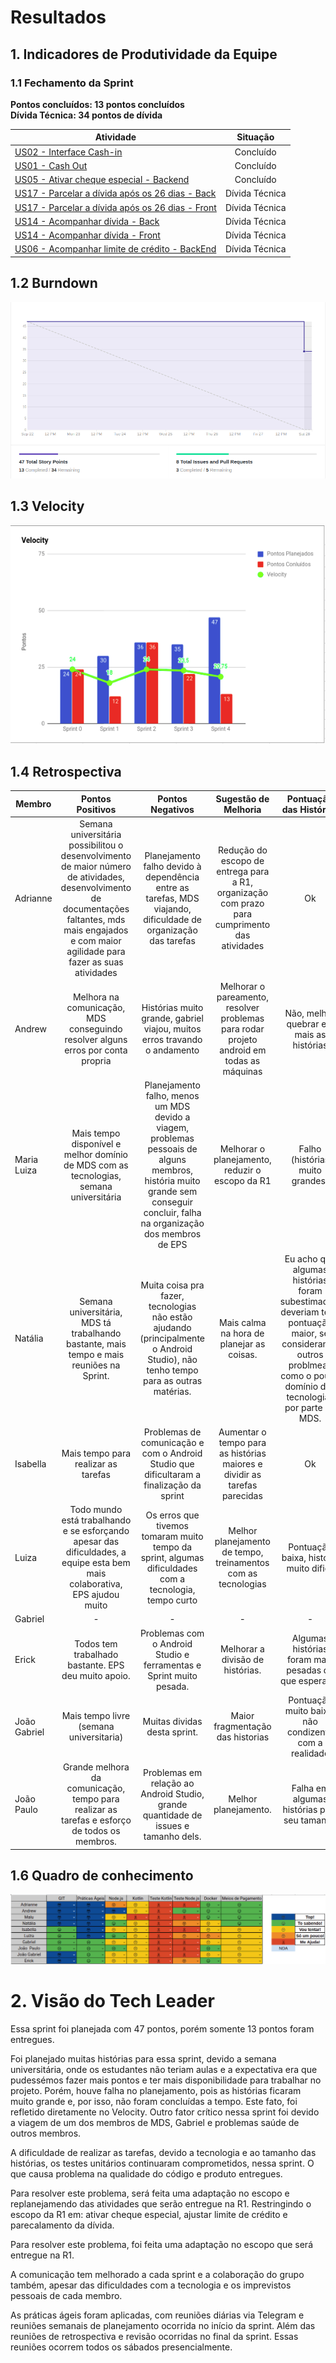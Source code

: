 # Resultados 

## 1. Indicadores de Produtividade da Equipe

### 1.1 Fechamento da Sprint 

**Pontos concluídos: 13 pontos concluídos**
<br>
**Dívida Técnica: 34 pontos de dívida**

| Atividade | Situação |
| --------  | :----:   |
|[US02 - Interface Cash-in](https://github.com/fga-eps-mds/2019.2-Grupo2/issues/40) | Concluído | 
| [US01 - Cash Out](https://github.com/fga-eps-mds/2019.2-Grupo2/issues/41)| Concluído | 
| [US05 - Ativar cheque especial - Backend](https://github.com/fga-eps-mds/2019.2-Grupo2/issues/42)| Concluído | 
| [US17 - Parcelar a dívida após os 26 dias - Back](https://github.com/fga-eps-mds/2019.2-Grupo2/issues/43) | Dívida Técnica | 
|[US17 - Parcelar a dívida após os 26 dias - Front](https://github.com/fga-eps-mds/2019.2-Grupo2/issues/44) | Dívida Técnica | 
| [US14 - Acompanhar dívida - Back](https://github.com/fga-eps-mds/2019.2-Grupo2/issues/45) | Dívida Técnica | 
|[US14 - Acompanhar dívida - Front](https://github.com/fga-eps-mds/2019.2-Grupo2/issues/46) | Dívida Técnica  | 
| [US06 - Acompanhar limite de crédito - BackEnd](https://github.com/fga-eps-mds/2019.2-Grupo2/issues/33) | Dívida Técnica | 


## 1.2 Burndown
![](../../images/metrics_agile/burndown_sprint4.png)

## 1.3 Velocity   
![](../../images/metrics_agile/velocity_sprint4.png)


## 1.4 Retrospectiva 
| Membro | Pontos Positivos | Pontos Negativos | Sugestão de Melhoria | Pontuação das Histórias |
| --------  | :----:   | :----:   | :----:   | :----:   |
| Adrianne | Semana universitária possibilitou o desenvolvimento de maior número  de atividades, desenvolvimento de documentações faltantes, mds mais engajados e com maior agilidade para fazer as suas atividades | Planejamento falho devido à dependência entre as tarefas, MDS viajando, dificuldade de organização das tarefas | Redução do escopo de entrega para a R1, organização com prazo para cumprimento das atividades | Ok |
| Andrew | Melhora na comunicação, MDS conseguindo resolver alguns erros por conta propria | Histórias muito grande, gabriel viajou, muitos erros travando o andamento | Melhorar o pareamento, resolver problemas para rodar projeto android em todas as máquinas | Não, melhor quebrar em mais as histórias  |
| Maria Luiza | Mais tempo disponível e melhor domínio de MDS com as tecnologias, semana universitária | Planejamento falho, menos um MDS devido a viagem, problemas pessoais de alguns membros, história muito grande sem conseguir concluir, falha na organização dos membros de EPS | Melhorar o planejamento, reduzir o escopo da R1 | Falho (histórias muito grandes) |
| Natália | Semana universitária, MDS tá trabalhando bastante, mais tempo e mais reuniões na Sprint. | Muita coisa pra fazer, tecnologias não estão ajudando (principalmente o Android Studio), não tenho tempo para as outras matérias. | Mais calma na hora de planejar as coisas. | Eu acho que algumas histórias foram subestimadas, deveriam ter a pontuação maior, se considerando outros problmeas como o pouco domínio das tecnologias por parte de MDS. |
| Isabella | Mais tempo para realizar as tarefas | Problemas de comunicação e com o Android Studio que dificultaram a finalização da sprint  |Aumentar o tempo para as histórias maiores e dividir as tarefas parecidas |Ok |
| Luiza |Todo mundo está trabalhando e se esforçando apesar das dificuldades, a equipe esta bem mais colaborativa, EPS ajudou muito| Os erros que tivemos tomaram muito tempo da sprint, algumas dificuldades com a tecnologia, tempo curto| Melhor planejamento de tempo, treinamentos com as tecnologias | Pontuação baixa, história muito dificil|
| Gabriel | -| - | - | - | - |
| Erick | Todos tem trabalhado bastante. EPS deu muito apoio.| Problemas com o Android Studio e ferramentas e Sprint muito pesada.| Melhorar a divisão de histórias. | Algumas histórias foram mais pesadas do que esperado. |
| João Gabriel |Mais tempo livre (semana universitaria) | Muitas dividas desta sprint. | Maior fragmentação das historias | Pontuação muito baixa, não condizente com a realidade|
| João Paulo | Grande melhora da comunicação, tempo para realizar as tarefas e esforço de todos os membros. | Problemas em relação ao Android Studio, grande quantidade de issues e tamanho dels. | Melhor planejamento. | Falha em algumas histórias pelo seu tamanho |



## 1.6 Quadro de conhecimento
![](../../images/metrics_agile/quadro_conhecimento_sprint4.png)


# 2. Visão do Tech Leader
Essa sprint foi planejada com 47 pontos, porém somente 13 pontos foram entregues. 

Foi planejado muitas histórias para essa sprint, devido a semana universitária, onde os estudantes não teriam aulas e a expectativa era que pudessémos fazer mais pontos e ter mais disponibilidade para trabalhar no projeto. Porém, houve falha no planejamento, pois as histórias ficaram muito grande e, por isso, não foram concluídas a tempo. Este fato, foi refletido diretamente no Velocity. Outro fator crítico nessa sprint foi devido a viagem de um dos membros de MDS, Gabriel e problemas saúde de outros membros.  

A dificuldade de realizar as tarefas, devido a tecnologia e ao tamanho das histórias, os testes unitários continuaram comprometidos, nessa sprint. O que causa problema na qualidade do código e produto entregues. 

Para resolver este problema, será feita uma adaptação no escopo e replanejamendo das atividades que serão entregue na R1. Restringindo o escopo da R1 em: ativar cheque especial, ajustar limite de crédito e parecalamento da dívida.

Para resolver este problema, foi feita uma adaptação no escopo que será entregue na R1.

A comunicação tem melhorado a cada sprint e a colaboração do grupo também, apesar das dificuldades com a tecnologia e os imprevistos pessoais de cada membro. 

As práticas ágeis foram aplicadas, com reuniões diárias via Telegram e reuniões semanais de planejamento ocorrida no início da sprint. Além das reuniões de retrospectiva e revisão ocorridas no final da sprint. Essas reuniões ocorrem todos os sábados presencialmente.